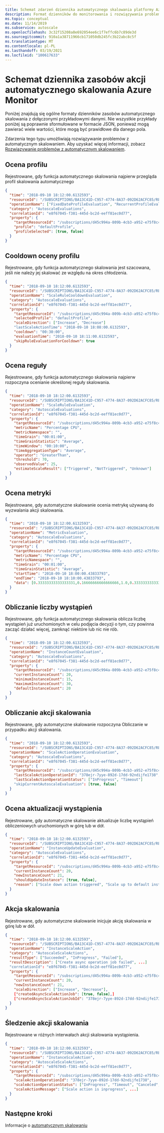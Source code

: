 ```yaml
---
title: Schemat zdarzeń dziennika automatycznego skalowania platformy Azure
description: Format dzienników do monitorowania i rozwiązywania problemów dotyczących akcji automatycznego skalowania
ms.topic: conceptual
ms.date: 11/14/2019
ms.subservice: autoscale
ms.openlocfilehash: 3c32f15208a8e692054ee6c1f7effc6b7c89de3d
ms.sourcegitcommit: 910a1a38711966cb171050db245fc3b22abc8c5f
ms.translationtype: MT
ms.contentlocale: pl-PL
ms.lasthandoff: 03/19/2021
ms.locfileid: "100617633"
---
```

# <a name="azure-monitor-autoscale-actions-resource-log-schema"></a>Schemat dziennika zasobów akcji automatycznego skalowania Azure Monitor

Poniżej znajdują się ogólne formaty dzienników zasobów automatycznego skalowania z dołączonymi przykładowymi danymi. Nie wszystkie przykłady poniżej są poprawnie sformułowane w formacie JSON, ponieważ mogą zawierać wiele wartości, które mogą być prawidłowe dla danego pola. 

Zdarzenia tego typu umożliwiają rozwiązywanie problemów z automatycznym skalowaniem. Aby uzyskać więcej informacji, zobacz [Rozwiązywanie problemów z automatycznym skalowaniem](autoscale-troubleshoot.md).


## <a name="profile-evaluation"></a>Ocena profilu

Rejestrowane, gdy funkcja automatycznego skalowania najpierw przegląda profil skalowania automatycznego

```json
{
  "time": "2018-09-10 18:12:00.6132593",
  "resourceId": "/SUBSCRIPTIONS/BA13C41D-C957-4774-8A37-092D62ACFC85/RESOURCEGROUPS/AUTOSCALETRACKING12042017/PROVIDERS/MICROSOFT.INSIGHTS/AUTOSCALESETTINGS/DEFAULTSETTING",
  "operationName": ["FixedDateProfileEvaluation", "RecurrentProfileEvaluation", "DefaultProfileEvaluation"],
  "category": "AutoscaleEvaluations",
  "correlationId": "e8f67045-f381-445d-bc2d-eeff81ec0d77",
  "property": {
    "targetResourceId": "/subscriptions/d45c994a-809b-4cb3-a952-e75f8c488d23/resourceGroups/RingAhoy/providers/Microsoft.Web/serverfarms/ringahoy",
    "profile": "defaultProfile",
    "profileSelected": [true, false]
  }
}
```

## <a name="profile-cooldown-evaluation"></a>Cooldown oceny profilu

Rejestrowane, gdy funkcja automatycznego skalowania jest szacowana, jeśli nie należy jej skalować ze względu na okres chłodzenia. 

```json
{
  "time": "2018-09-10 18:12:00.6132593",
  "resourceId": "/SUBSCRIPTIONS/BA13C41D-C957-4774-8A37-092D62ACFC85/RESOURCEGROUPS/AUTOSCALETRACKING12042017/PROVIDERS/MICROSOFT.INSIGHTS/AUTOSCALESETTINGS/DEFAULTSETTING",
  "operationName": "ScaleRuleCooldownEvaluation",
  "category": "AutoscaleEvaluations",
  "correlationId": "e8f67045-f381-445d-bc2d-eeff81ec0d77",
  "property": {
    "targetResourceId": "/subscriptions/d45c994a-809b-4cb3-a952-e75f8c488d23/resourceGroups/RingAhoy/providers/Microsoft.Web/serverfarms/ringahoy",
    "selectedProfile": "defaultProfile",
    "scaleDirection": ["Increase", "Decrease"]
    "lastScaleActionTime": "2018-09-10 18:08:00.6132593",
    "cooldown": "00:30:00",
    "evaluationTime": "2018-09-10 18:11:00.6132593",
    "skipRuleEvaluationForCooldown": true
  }
}
```

## <a name="rule-evaluation"></a>Ocena reguły

Rejestrowane, gdy funkcja automatycznego skalowania najpierw rozpoczyna ocenianie określonej reguły skalowania. 

```json
{
  "time": "2018-09-10 18:12:00.6132593",
  "resourceId": "/SUBSCRIPTIONS/BA13C41D-C957-4774-8A37-092D62ACFC85/RESOURCEGROUPS/AUTOSCALETRACKING12042017/PROVIDERS/MICROSOFT.INSIGHTS/AUTOSCALESETTINGS/DEFAULTSETTING",
  "operationName": "ScaleRuleEvaluation",
  "category": "AutoscaleEvaluations",
  "correlationId": "e8f67045-f381-445d-bc2d-eeff81ec0d77",
  "property": {
    "targetResourceId": "/subscriptions/d45c994a-809b-4cb3-a952-e75f8c488d23/resourceGroups/RingAhoy/providers/Microsoft.Web/serverfarms/ringahoy",
    "metricName": "Percentage CPU",
    "metricNamespace": "",
    "timeGrain": "00:01:00",
    "timeGrainStatistic": "Average",
    "timeWindow": "00:10:00",
    "timeAggregationType": "Average",
    "operator": "GreaterThan",
    "threshold": 70,
    "observedValue": 25,
    "estimateScaleResult": ["Triggered", "NotTriggered", "Unknown"]
  }
}
```

## <a name="metric-evaluation"></a>Ocena metryki

Rejestrowane, gdy automatyczne skalowanie ocenia metrykę używaną do wyzwalania akcji skalowania. 

```json
{
  "time": "2018-09-10 18:12:00.6132593",
  "resourceId": "/SUBSCRIPTIONS/BA13C41D-C957-4774-8A37-092D62ACFC85/RESOURCEGROUPS/AUTOSCALETRACKING12042017/PROVIDERS/MICROSOFT.INSIGHTS/AUTOSCALESETTINGS/DEFAULTSETTING",
  "operationName": "MetricEvaluation",
  "category": "AutoscaleEvaluations",
  "correlationId": "e8f67045-f381-445d-bc2d-eeff81ec0d77",
  "property": {
    "targetResourceId": "/subscriptions/d45c994a-809b-4cb3-a952-e75f8c488d23/resourceGroups/RingAhoy/providers/Microsoft.Web/serverfarms/ringahoy",
    "metricName": "Percentage CPU",
    "metricNamespace": "",
    "timeGrain": "00:01:00",
    "timeGrainStatistic": "Average",
    "startTime": "2018-09-10 18:00:00.43833793",
    "endTime": "2018-09-10 18:10:00.43833793",
    "data": [0.33333333333333331,0.16666666666666666,1.0,0.33333333333333331,2.0,0.16666666666666666,9.5]
  }
}
```

## <a name="instance-count-evaluation"></a>Obliczanie liczby wystąpień

Rejestrowane, gdy funkcja automatycznego skalowania oblicza liczbę wystąpień już uruchomionych w celu podjęcia decyzji o tym, czy powinna zacząć działać więcej, zamknąć niektóre lub nic nie rób. 

```json
{
  "time": "2018-09-10 18:12:00.6132593",
  "resourceId": "/SUBSCRIPTIONS/BA13C41D-C957-4774-8A37-092D62ACFC85/RESOURCEGROUPS/AUTOSCALETRACKING12042017/PROVIDERS/MICROSOFT.INSIGHTS/AUTOSCALESETTINGS/DEFAULTSETTING",
  "operationName": "InstanceCountEvaluation",
  "category": "AutoscaleEvaluations",
  "correlationId": "e8f67045-f381-445d-bc2d-eeff81ec0d77",
  "property": {
    "targetResourceId": "/subscriptions/d45c994a-809b-4cb3-a952-e75f8c488d23/resourceGroups/RingAhoy/providers/Microsoft.Web/serverfarms/ringahoy",
    "currentInstanceCount": 20,
    "minimumInstanceCount": 15,
    "maximumInstanceCount": 30,
    "defaultInstanceCount": 20
  }
}
```

## <a name="scale-action-evaluation"></a>Obliczanie akcji skalowania

Rejestrowane, gdy automatyczne skalowanie rozpoczyna Obliczanie w przypadku akcji skalowania. 

```json
{
  "time": "2018-09-10 18:12:00.6132593",
  "resourceId": "/SUBSCRIPTIONS/BA13C41D-C957-4774-8A37-092D62ACFC85/RESOURCEGROUPS/AUTOSCALETRACKING12042017/PROVIDERS/MICROSOFT.INSIGHTS/AUTOSCALESETTINGS/DEFAULTSETTING",
  "operationName": "ScaleActionOperationEvaluation",
  "category": "AutoscaleEvaluations",
  "correlationId": "e8f67045-f381-445d-bc2d-eeff81ec0d77",
  "property": {
    "targetResourceId": "/subscriptions/d45c994a-809b-4cb3-a952-e75f8c488d23/resourceGroups/RingAhoy/providers/Microsoft.Web/serverfarms/ringahoy",
    "lastScaleActionOperationId": "378ejr-7yye-892d-17dd-92ndijfe1738",
    "lastScaleActionOperationStatus": ["InProgress", "Timeout"]
    "skipCurrentAutoscaleEvaluation": [true, false]
  }
}
```

## <a name="instance-update-evaluation"></a>Ocena aktualizacji wystąpienia

Rejestrowane, gdy automatyczne skalowanie aktualizuje liczbę wystąpień obliczeniowych uruchomionych w górę lub w dół.

```json
{
  "time": "2018-09-10 18:12:00.6132593",
  "resourceId": "/SUBSCRIPTIONS/BA13C41D-C957-4774-8A37-092D62ACFC85/RESOURCEGROUPS/AUTOSCALETRACKING12042017/PROVIDERS/MICROSOFT.INSIGHTS/AUTOSCALESETTINGS/DEFAULTSETTING",
  "operationName": "InstanceUpdateEvaluation",
  "category": "AutoscaleEvaluations",
  "correlationId": "e8f67045-f381-445d-bc2d-eeff81ec0d77",
  "property": {
    "targetResourceId": "/subscriptions/d45c994a-809b-4cb3-a952-e75f8c488d23/resourceGroups/RingAhoy/providers/Microsoft.Web/serverfarms/ringahoy",
    "currentInstanceCount": 20,
    "newInstanceCount": 21,
    "shouldUpdateInstance": [true, false],
    "reason": ["Scale down action triggered", "Scale up to default instance count", ...]
  }
}
```

## <a name="scale-action"></a>Akcja skalowania

Rejestrowane, gdy automatyczne skalowanie inicjuje akcję skalowania w górę lub w dół. 
```json
{
  "time": "2018-09-10 18:12:00.6132593",
  "resourceId": "/SUBSCRIPTIONS/BA13C41D-C957-4774-8A37-092D62ACFC85/RESOURCEGROUPS/AUTOSCALETRACKING12042017/PROVIDERS/MICROSOFT.INSIGHTS/AUTOSCALESETTINGS/DEFAULTSETTING",
  "operationName": "InstanceScaleAction",
  "category": "AutoscaleScaleActions",
  "resultType": ["Succeeded", "InProgress", "Failed"],
  "resultDescription": ["Create async operation job failed", ...]
  "correlationId": "e8f67045-f381-445d-bc2d-eeff81ec0d77",
  "property": {
    "targetResourceId": "/subscriptions/d45c994a-809b-4cb3-a952-e75f8c488d23/resourceGroups/RingAhoy/providers/Microsoft.Web/serverfarms/ringahoy",
    "currentInstanceCount": 20,
    "newInstanceCount": 21,
    "scaleDirection": ["Increase", "Decrease"],
    ["createdAsyncScaleActionJob": [true, false],]
    ["createdAsyncScaleActionJobId": "378ejr-7yye-892d-17dd-92ndijfe1738",]
  }
}
```

## <a name="scale-action-tracking"></a>Śledzenie akcji skalowania

Rejestrowane w różnych interwałach akcji skalowania wystąpienia.

```json
{
  "time": "2018-09-10 18:12:00.6132593",
  "resourceId": "/SUBSCRIPTIONS/BA13C41D-C957-4774-8A37-092D62ACFC85/RESOURCEGROUPS/AUTOSCALETRACKING12042017/PROVIDERS/MICROSOFT.INSIGHTS/AUTOSCALESETTINGS/DEFAULTSETTING",
  "operationName": "InstanceScaleAction",
  "category": "AutoscaleScaleActions",
  "correlationId": "e8f67045-f381-445d-bc2d-eeff81ec0d77",
  "property": {
    "targetResourceId": "/subscriptions/d45c994a-809b-4cb3-a952-e75f8c488d23/resourceGroups/RingAhoy/providers/Microsoft.Web/serverfarms/ringahoy",
    "scaleActionOperationId": "378ejr-7yye-892d-17dd-92ndijfe1738",
    "scaleActionOperationStatus": ["InProgress", "Timeout", "Canceled", ...],
    "scaleActionMessage": ["Scale action is inprogress", ...]
  }
}
```

## <a name="next-steps"></a>Następne kroki
Informacje o [automatycznym skalowaniu](autoscale-overview.md)
